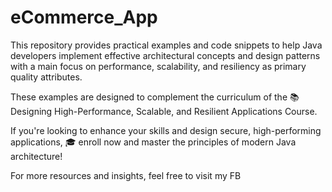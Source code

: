 # eCommerce_App
This repository provides practical examples and code snippets to help Java developers implement effective architectural concepts and design patterns with a main focus on performance, scalability, and resiliency as primary quality attributes.

These examples are designed to complement the curriculum of the 📚 Designing High-Performance, Scalable, and Resilient Applications Course.

If you're looking to enhance your skills and design secure, high-performing applications, 🎓 enroll now and master the principles of modern Java architecture!

For more resources and insights, feel free to visit my FB
